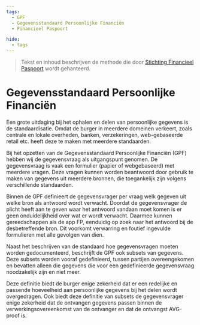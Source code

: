 ```yaml
---
tags:
  - GPF
  - Gegevensstandaard Persoonlijke Financiën
  - Financieel Paspoort

hide:
  - tags
---
```

> Tekst en inhoud beschrijven de methode die door [Stichting Financieel Paspoort](../partners/FP.nl.md) wordt gehanteerd.

# Gegevensstandaard Persoonlijke Financiën

Een grote uitdaging bij het ophalen en delen van persoonlijke gegevens is de standaardisatie. Omdat de burger in meerdere domeinen verkeert, zoals centrale en lokale overheden, banken, verzekeringen, web-gebaseerde retail etc. heeft deze te maken met meerdere standaarden.

Bij het opzetten van de Gegevensstandaard Persoonlijke Financiën (GPF) hebben wij de gegevensvraag als uitgangspunt genomen. De gegevensvraag is vaak een formulier (papier of webgebaseerd) met meerdere vragen. Deze vragen kunnen worden beantwoord door gebruik te maken van gegevens uit meerdere bronnen, die toegankelijk zijn volgens verschillende standaarden.

Binnen de GPF definieert de gegevensvrager per vraag welk gegeven uit welke bron als antwoord wordt verwacht. Doordat de gegevensvrager de plicht heeft aan te geven waar het antwoord vandaan moet komen is er geen onduidelijkheid over wat er wordt verwacht. Daarmee kunnen gereedschappen als de app FP, eenduidig op zoek naar het antwoord bij de desbetreffende bron. Dit voorkomt verwarring en foutief ingevulde formulieren met alle gevolgen van dien.

Naast het beschrijven van de standaard hoe gegevensvragen moeten worden gedocumenteerd, beschrijft de GPF ook subsets van gegevens. Deze subsets worden vooraf gedefinieerd, tussen partijen overeengekomen en bevatten alleen die gegevens die voor een gedefinieerde gegevensvraag noodzakelijk zijn en niet meer.

Deze definitie biedt de burger enige zekerheid dat er een redelijke en passende hoeveelheid aan persoonlijke gegevens bij het delen wordt overgedragen. Ook biedt deze definitie van subsets de gegevensvrager enige zekerheid dat de ontvangen gegevens passen binnen de verwerkingsovereenkomst van de ontvanger en dat de ontvangst AVG-proof is.
